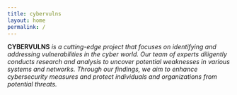 ```yaml
---
title: cybervulns
layout: home
permalink: /
---
```


**CYBERVULNS** _is a cutting-edge project that focuses on identifying and addressing vulnerabilities in the cyber world. Our team of experts diligently conducts research and analysis to uncover potential weaknesses in various systems and networks. Through our findings, we aim to enhance cybersecurity measures and protect individuals and organizations from potential threats._
